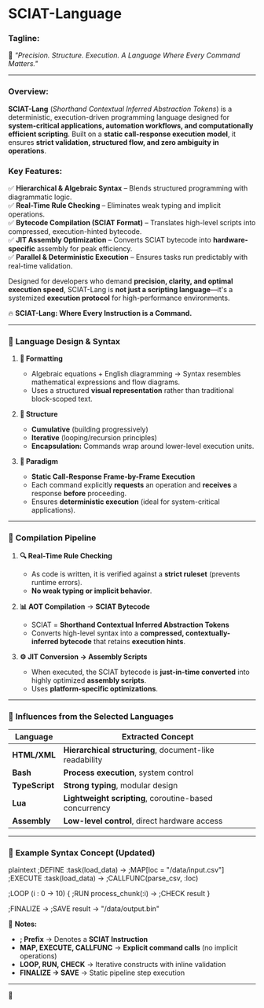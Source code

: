 # SCIAT-Language

### **Tagline:**  
🚀 *"Precision. Structure. Execution. A Language Where Every Command Matters."*  

---

### **Overview:**  
**SCIAT-Lang** (*Shorthand Contextual Inferred Abstraction Tokens*) is a deterministic, execution-driven programming language designed for **system-critical applications, automation workflows, and computationally efficient scripting**. Built on a **static call-response execution model**, it ensures **strict validation, structured flow, and zero ambiguity in operations**.  

### **Key Features:**  
✅ **Hierarchical & Algebraic Syntax** – Blends structured programming with diagrammatic logic.  
✅ **Real-Time Rule Checking** – Eliminates weak typing and implicit operations.  
✅ **Bytecode Compilation (SCIAT Format)** – Translates high-level scripts into compressed, execution-hinted bytecode.  
✅ **JIT Assembly Optimization** – Converts SCIAT bytecode into **hardware-specific** assembly for peak efficiency.  
✅ **Parallel & Deterministic Execution** – Ensures tasks run predictably with real-time validation.  

Designed for developers who demand **precision, clarity, and optimal execution speed**, SCIAT-Lang is **not just a scripting language**—it's a systemized **execution protocol** for high-performance environments.  

🔥 **SCIAT-Lang: Where Every Instruction is a Command.**

---

### 🔹 **Language Design & Syntax**
1. **📐 Formatting**  
   - Algebraic equations + English diagramming → Syntax resembles mathematical expressions and flow diagrams.  
   - Uses a structured **visual representation** rather than traditional block-scoped text.

2. **📏 Structure**  
   - **Cumulative** (building progressively)  
   - **Iterative** (looping/recursion principles)  
   - **Encapsulation:** Commands wrap around lower-level execution units.

3. **📜 Paradigm**  
   - **Static Call-Response Frame-by-Frame Execution**  
   - Each command explicitly **requests** an operation and **receives** a response **before** proceeding.  
   - Ensures **deterministic execution** (ideal for system-critical applications).  

---

### 🔹 **Compilation Pipeline**
1. **🔍 Real-Time Rule Checking**  
   - As code is written, it is verified against a **strict ruleset** (prevents runtime errors).  
   - **No weak typing or implicit behavior**.

2. **📊 AOT Compilation** → **SCIAT Bytecode**  
   - SCIAT = **Shorthand Contextual Inferred Abstraction Tokens**  
   - Converts high-level syntax into a **compressed, contextually-inferred bytecode** that retains **execution hints**.

3. **⚙️ JIT Conversion → Assembly Scripts**  
   - When executed, the SCIAT bytecode is **just-in-time converted** into highly optimized **assembly scripts**.  
   - Uses **platform-specific optimizations**.

---

### 🔹 **Influences from the Selected Languages**
| **Language**  | **Extracted Concept** |
|--------------|----------------------|
| **HTML/XML**  | **Hierarchical structuring**, document-like readability |
| **Bash**      | **Process execution**, system control |
| **TypeScript** | **Strong typing**, modular design |
| **Lua**       | **Lightweight scripting**, coroutine-based concurrency |
| **Assembly**  | **Low-level control**, direct hardware access |

---

### 🔹 **Example Syntax Concept (Updated)**
plaintext
;DEFINE :task(load_data) → ;MAP[loc = "/data/input.csv"]
;EXECUTE :task(load_data) → ;CALLFUNC(parse_csv, :loc)

;LOOP (i : 0 → 10) {
    ;RUN process_chunk(:i) → ;CHECK result
}

;FINALIZE → ;SAVE result → "/data/output.bin"

🔸 **Notes:**
- **; Prefix** → Denotes a **SCIAT Instruction**  
- **MAP, EXECUTE, CALLFUNC** → **Explicit command calls** (no implicit operations)  
- **LOOP, RUN, CHECK** → Iterative constructs with inline validation  
- **FINALIZE → SAVE** → Static pipeline step execution  

---

🚀
